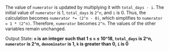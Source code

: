 The value of `numerator` is updated by multiplying it with `total_days - i`. The initial value of `numerator` is 1, `total_days` is `2^n`, and `i` is 0. Thus, the calculation becomes `numerator *= (2^n - 0)`, which simplifies to `numerator = 1 * (2^n)`. Therefore, `numerator` becomes `2^n`. The values of the other variables remain unchanged. 

Output State: **`n` is an integer such that 1 ≤ `n` ≤ 10^18, `total_days` is 2^n, `numerator` is 2^n, `denominator` is 1, `k` is greater than 0, `i` is 0**